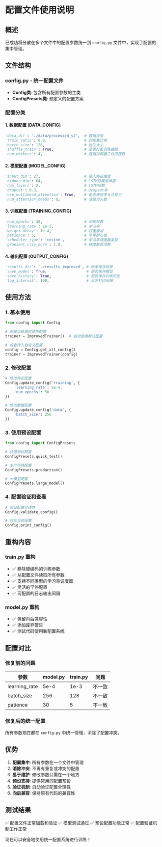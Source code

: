 # 配置文件使用说明

## 概述
已成功将分散在多个文件中的配置参数统一到 `config.py` 文件中，实现了配置的集中管理。

## 文件结构

### config.py - 统一配置文件
- **Config类**: 包含所有配置参数的主类
- **ConfigPresets类**: 预定义的配置方案

### 配置分类

#### 1. 数据配置 (DATA_CONFIG)
```python
'data_dir': './data/processed_v2',  # 数据目录
'train_ratio': 0.8,                 # 训练集比例
'batch_size': 128,                  # 批次大小
'shuffle_train': True,              # 是否打乱训练数据
'num_workers': 4,                   # 数据加载器工作进程数
```

#### 2. 模型配置 (MODEL_CONFIG)
```python
'input_dim': 27,                    # 输入特征维度
'hidden_dim': 64,                   # LSTM隐藏层维度
'num_layers': 2,                    # LSTM层数
'dropout': 0.3,                     # Dropout率
'use_multihead_attention': True,    # 是否使用多头注意力
'num_attention_heads': 8,           # 注意力头数
```

#### 3. 训练配置 (TRAINING_CONFIG)
```python
'num_epochs': 30,                   # 训练轮数
'learning_rate': 1e-3,              # 学习率
'weight_decay': 1e-4,               # 权重衰减
'patience': 5,                      # 早停耐心值
'scheduler_type': 'cosine',         # 学习率调度器类型
'gradient_clip_norm': 1.0,          # 梯度裁剪范数
```

#### 4. 输出配置 (OUTPUT_CONFIG)
```python
'results_dir': './results_improved', # 结果保存目录
'save_model': True,                  # 是否保存模型
'save_history': True,                # 是否保存训练历史
'log_interval': 100,                 # 日志打印间隔
```

## 使用方法

### 1. 基本使用
```python
from config import Config

# 创建训练器时使用配置
trainer = ImprovedTrainer()  # 自动使用默认配置

# 或者传入自定义配置
config = Config.get_all_config()
trainer = ImprovedTrainer(config)
```

### 2. 修改配置
```python
# 修改特定配置
Config.update_config('training', {
    'learning_rate': 5e-4,
    'num_epochs': 50
})

# 修改数据配置
Config.update_config('data', {
    'batch_size': 256
})
```

### 3. 使用预设配置
```python
from config import ConfigPresets

# 快速测试配置
ConfigPresets.quick_test()

# 生产环境配置
ConfigPresets.production()

# 大模型配置
ConfigPresets.large_model()
```

### 4. 配置验证和查看
```python
# 验证配置合理性
Config.validate_config()

# 打印当前配置
Config.print_config()
```

## 重构内容

### train.py 重构
- ✅ 移除硬编码的训练参数
- ✅ 从配置文件读取所有参数
- ✅ 支持不同类型的学习率调度器
- ✅ 灵活的早停配置
- ✅ 可配置的日志输出间隔

### model.py 重构
- ✅ 保留向后兼容性
- ✅ 添加废弃警告
- ✅ 测试代码使用新配置系统

## 配置对比

### 修复前的问题
| 参数 | model.py | train.py | 问题 |
|------|----------|----------|------|
| learning_rate | 5e-4 | 1e-3 | 不一致 |
| batch_size | 256 | 128 | 不一致 |
| patience | 30 | 5 | 不一致 |

### 修复后的统一配置
所有参数现在都在 `config.py` 中统一管理，消除了配置冲突。

## 优势

1. **配置集中**: 所有参数在一个文件中管理
2. **消除冲突**: 不再有重复或冲突的配置
3. **易于维护**: 修改参数只需在一个地方
4. **预设支持**: 提供常用的配置预设
5. **验证机制**: 自动验证配置合理性
6. **向后兼容**: 保持原有代码的兼容性

## 测试结果

✅ 配置文件正常加载和验证
✅ 模型测试通过
✅ 预设配置功能正常
✅ 配置验证机制工作正常

现在可以安全地使用统一配置系统进行训练！